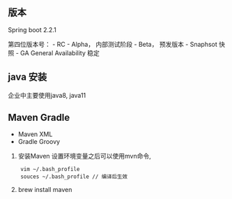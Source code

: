 ## 版本

Spring boot 2.2.1

第四位版本号： - RC - Alpha， 内部测试阶段 - Beta， 预发版本 - Snaphsot 快照 - GA General Availability 稳定

## java 安装

企业中主要使用java8, java11

## Maven Gradle

- Maven XML
- Gradle Groovy


1. 安装Maven 设置环境变量之后可以使用mvn命令,

```
    vim ~/.bash_profile
    souces ~/.bash_profile // 编译后生效
```

2. brew install maven


